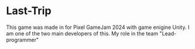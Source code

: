 # Last-Trip
This game was made in for Pixel GameJam 2024 with game enigine Unity. I am one of the two main developers of this. My role in the team "Lead-programmer"
